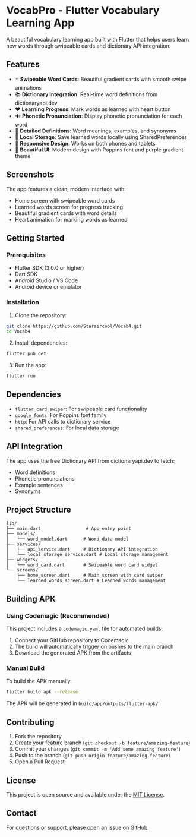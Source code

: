 # VocabPro - Flutter Vocabulary Learning App

A beautiful vocabulary learning app built with Flutter that helps users learn new words through swipeable cards and dictionary API integration.

## Features

- 🃏 **Swipeable Word Cards**: Beautiful gradient cards with smooth swipe animations
- 📚 **Dictionary Integration**: Real-time word definitions from dictionaryapi.dev
- ❤️ **Learning Progress**: Mark words as learned with heart button
- 🔊 **Phonetic Pronunciation**: Display phonetic pronunciation for each word
- 📝 **Detailed Definitions**: Word meanings, examples, and synonyms
- 💾 **Local Storage**: Save learned words locally using SharedPreferences
- 📱 **Responsive Design**: Works on both phones and tablets
- 🎨 **Beautiful UI**: Modern design with Poppins font and purple gradient theme

## Screenshots

The app features a clean, modern interface with:
- Home screen with swipeable word cards
- Learned words screen for progress tracking
- Beautiful gradient cards with word details
- Heart animation for marking words as learned

## Getting Started

### Prerequisites

- Flutter SDK (3.0.0 or higher)
- Dart SDK
- Android Studio / VS Code
- Android device or emulator

### Installation

1. Clone the repository:
```bash
git clone https://github.com/Staraircool/Vocab4.git
cd Vocab4
```

2. Install dependencies:
```bash
flutter pub get
```

3. Run the app:
```bash
flutter run
```

## Dependencies

- `flutter_card_swiper`: For swipeable card functionality
- `google_fonts`: For Poppins font family
- `http`: For API calls to dictionary service
- `shared_preferences`: For local data storage

## API Integration

The app uses the free Dictionary API from dictionaryapi.dev to fetch:
- Word definitions
- Phonetic pronunciations
- Example sentences
- Synonyms

## Project Structure

```
lib/
├── main.dart                 # App entry point
├── models/
│   └── word_model.dart      # Word data model
├── services/
│   ├── api_service.dart     # Dictionary API integration
│   └── local_storage_service.dart # Local storage management
├── widgets/
│   └── word_card.dart       # Swipeable word card widget
└── screens/
    ├── home_screen.dart     # Main screen with card swiper
    └── learned_words_screen.dart # Learned words management
```

## Building APK

### Using Codemagic (Recommended)

This project includes a `codemagic.yaml` file for automated builds:

1. Connect your GitHub repository to Codemagic
2. The build will automatically trigger on pushes to the main branch
3. Download the generated APK from the artifacts

### Manual Build

To build the APK manually:

```bash
flutter build apk --release
```

The APK will be generated in `build/app/outputs/flutter-apk/`

## Contributing

1. Fork the repository
2. Create your feature branch (`git checkout -b feature/amazing-feature`)
3. Commit your changes (`git commit -m 'Add some amazing feature'`)
4. Push to the branch (`git push origin feature/amazing-feature`)
5. Open a Pull Request

## License

This project is open source and available under the [MIT License](LICENSE).

## Contact

For questions or support, please open an issue on GitHub.


